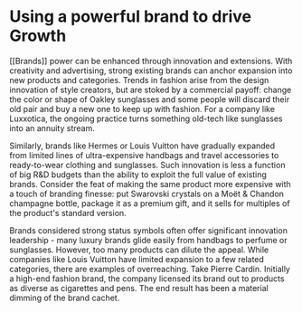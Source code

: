 # Using a powerful brand to drive Growth

[[Brands]] power can be enhanced through innovation and extensions. With creativity and advertising, strong existing brands can anchor expansion into new products and categories. Trends in fashion arise from the design innovation of style creators, but are stoked by a commercial payoff: change the color or shape of Oakley sunglasses and some people will discard their old pair and buy a new one to keep up with fashion. For a company like Luxxotica, the ongoing practice turns something old-tech like sunglasses into an annuity stream.

Similarly, brands like Hermes or Louis Vuitton have gradually expanded from limited lines of ultra-expensive handbags and travel accessories to ready-to-wear clothing and sunglasses. Such innovation is less a function of big R&D budgets than the ability to exploit the full value of existing brands. Consider the feat of making the same product more expensive with a touch of branding finesse: put Swarovski crystals on a Moët & Chandon champagne bottle, package it as a premium gift, and it sells for multiples of the product's standard version.

Brands considered strong status symbols often offer significant innovation leadership -  many luxury brands glide easily from handbags to perfume or sunglasses. However, too many products can dilute the appeal. While companies like Louis Vuitton have limited expansion to a few related categories, there are examples of overreaching. Take Pierre Cardin. Initially a high-end fashion brand, the company licensed its brand out to products as diverse as cigarettes and pens. The end result has been a material dimming of the brand cachet.